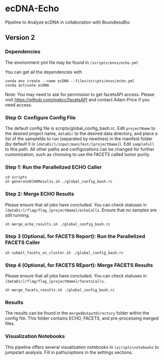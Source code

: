 # ecDNA-Echo
Pipeline to Analyze ecDNA in collaboration with BoundlessBio

## Version 2

### Dependencies

The environment yml file may be found in ```/scripts/envs/echo.yml```

You can get all the dependencies with 

```
conda env create --name ecDNA --file=/scripts/envs/echo.yml
conda activate ecDNA
```

Note: You may need to ask for permission to get facetsAPI access. Please visit https://github.com/mskcc/facetsAPI and contact Adam Price if you need access.

### Step 0: Configure Config File

The default config file is scripts/global_config_bash.rc.
Edit ```projectName``` to the desired project name, ```dataDir``` to the desired data directory, and place a list of the sampleIds to run (separated by newlines) in the manifest folder (by default it is ```[dataDir]/input/manifest/[projectName]```). Edit ```sampleFull``` to this path. All other paths and configurations can be changed for further customization, such as choosing to use the FACETS called tumor purity.

### Step 1: Run the Parallelized ECHO Caller

```
cd scripts
sh generateECHOResults.sh ./global_config_bash.rc
```

### Step 2: Merge ECHO Results

Please ensure that all jobs have concluded. You can check statuses in ```[dataDir]/flag/flag_[projectName]/echoCalls```. Ensure that no samples are still running.

```
sh merge_echo_results.sh ./global_config_bash.rc
```

### Step 3 (Optional, for FACETS Report): Run the Parallelized FACETS Caller

```
sh submit_facets_on_cluster.sh ./global_config_bash.rc
```

### Step 4 (Optional, for FACETS REport): Merge FACETS Results

Please ensure that all jobs have concluded. You can check statuses in ```[dataDir]/flag/flag_[projectName]/facetsCalls```.

```
sh merge_facets_results.sh ./global_config_bash.rc
```

### Results

The results can be found in the ```mergedOutputDirectory``` folder within the config file. This folder contains ECHO, FACETS, and pre-processing merged files.

### Visualization Notebooks

This pipeline offers several visualization notebooks in ```\scripts\notebooks``` to jumpstart analysis. Fill in paths/options in the settings sections.